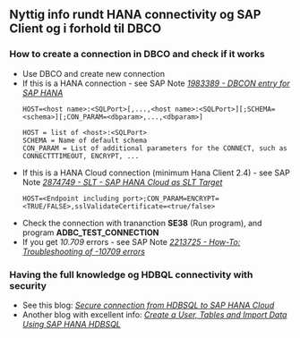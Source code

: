 ## Nyttig info rundt HANA connectivity og SAP Client og i forhold til DBCO

### How to create a connection in DBCO and check if it works

* Use DBCO and create new connection
* If this is a HANA connection - see SAP Note *[1983389 - DBCON entry for SAP HANA](https://launchpad.support.sap.com/#/notes/1983389)*
  ```
  HOST=<host name>:<SQLPort>[,...,<host name>:<SQLPort>][;SCHEMA=<schema>][;CON_PARAM=<dbparam>,...,<dbparam>]

  HOST = list of <host>:<SQLPort>
  SCHEMA = Name of default schema
  CON_PARAM = List of additional parameters for the CONNECT, such as CONNECTTTIMEOUT, ENCRYPT, ...
  ```
* If this is a HANA Cloud connection (minimum Hana Client 2.4) - see SAP Note *[2874749 - SLT - SAP HANA Cloud as SLT Target](https://launchpad.support.sap.com/#/notes/2874749)*
  ```
  HOST=<Endpoint including port>;CON_PARAM=ENCRYPT=<TRUE/FALSE>,sslValidateCertificate=<true/false>
  ```
* Check the connection with trananction **SE38** (Run program), and program **ADBC_TEST_CONNECTION**
* If you get *10.709* errors - see SAP Note *[2213725 - How-To: Troubleshooting of -10709 errors](https://launchpad.support.sap.com/#/notes/2213725)*


### Having the full knowledge og HDBQL connectivity with security

* See this blog: *[Secure connection from HDBSQL to SAP HANA Cloud](https://blogs.sap.com/2020/04/14/secure-connection-from-hdbsql-to-sap-hana-cloud/)*
* Another blog with excellent info: *[Create a User, Tables and Import Data Using SAP HANA HDBSQL](https://developers.sap.com/tutorials/hana-clients-hdbsql.html)*
